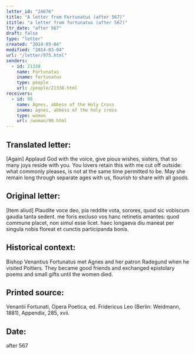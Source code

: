 ```yaml
---
letter_id: "24676"
title: "A letter from Fortunatus (after 567)"
ititle: "a letter from fortunatus (after 567)"
ltr_date: "after 567"
draft: false
type: "letter"
created: "2014-03-04"
modified: "2014-03-04"
url: "/letter/975.html"
senders:
  - id: 21338
    name: Fortunatus
    iname: fortunatus
    type: people
    url: /people/21338.html
receivers:
  - id: 90
    name: Agnes, abbess of the Holy Cross
    iname: agnes, abbess of the holy cross
    type: woman
    url: /woman/90.html
---
```

<h2> Translated letter:</h2>[Again]
Applaud God with the voice, give pious wishes, sisters,
that so many joys reside with you.
You lovers retain this with me cut off outside:
what commonly pleases, is not at the same time permitted to be.
May she remain long through separate ages with us,
flourish to share with all goods.
<h2 class="mt-4"> Original letter:</h2>[Item aliud]
Plaudite voce deo, pia reddite vota, sorores,
quod sic vobiscum gaudia tanta sedent.
me foris excluso vos hanc retinetis amantes:
quod commune placet, non simul esse licet.
haec longaeva diu maneat per singula nobis
floreat et cunctis participanda bonis.
<h2 class="mt-4"> Historical context:</h2>Bishop Venantius Fortunatus met Agnes and her patron Radegund when he visited Poitiers. They became good friends and exchanged epistolary poems and small gifts until the women died.
<h2 class="mt-4"> Printed source:</h2>Venantii Fortunati, Opera Poetica, ed. Fridericus Leo (Berlin:  Weidmann, 1881), Appendix, 285, xvii.
<h2 class="mt-4"> Date:</h2>after 567
